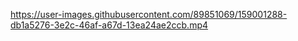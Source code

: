 https://user-images.githubusercontent.com/89851069/159001288-db1a5276-3e2c-46af-a67d-13ea24ae2ccb.mp4
